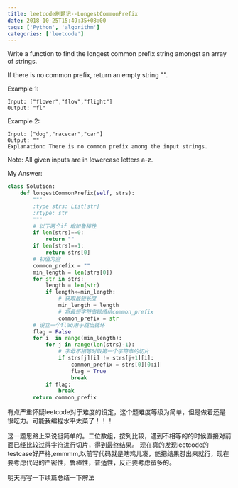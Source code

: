 ```yaml
---
title: leetcode刷题记--LongestCommonPrefix
date: 2018-10-25T15:49:35+08:00
tags: ['Python', 'algorithm']
categories: ['leetcode']
---
```


Write a function to find the longest common prefix string amongst an array of strings.

If there is no common prefix, return an empty string "".

Example 1:
```
Input: ["flower","flow","flight"]
Output: "fl"
```

Example 2:
```
Input: ["dog","racecar","car"]
Output: ""
Explanation: There is no common prefix among the input strings.
```

Note:
All given inputs are in lowercase letters a-z.
<!-- more -->

My Answer:
```Python
class Solution:
    def longestCommonPrefix(self, strs):
        """
        :type strs: List[str]
        :rtype: str
        """
		# 以下两个if 增加鲁棒性 
        if len(strs)==0:
            return ""
        if len(strs)==1:
            return strs[0]
		# 初值为空
        common_prefix = ""
        min_length = len(strs[0])
        for str in strs:
            length = len(str)
            if length<=min_length:
				# 获取最短长度
                min_length = length
				# 将最短字符串赋值给common_prefix		
                common_prefix = str
		# 设立一个flag用于跳出循环
        flag = False
        for i  in range(min_length):
            for j in range(len(strs)-1):
                # 字母不相等时取第一个字符串的切片
                if strs[j][i] != strs[j+1][i]:
                    common_prefix = strs[0][0:i]
                    flag = True
                    break
            if flag:
                break
        return common_prefix
```

有点严重怀疑leetcode对于难度的设定，这个题难度等级为简单，但是做着还是很吃力。可能我编程水平太菜了！！！

这一题思路上来说挺简单的。二位数组，按列比较，遇到不相等的的时候直接对前面已经比较过得字符进行切片，得到最终结果。
现在真的发现leetcode的testcase好严格,emmmm,以前写代码就是瞎鸡儿凑，能把结果怼出来就行，现在要考虑代码的严密性，鲁棒性，普适性，反正要考虑蛮多的。

明天再写一下续篇总结一下解法





